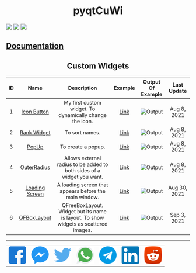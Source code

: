 <h1 align=center> pyqtCuWi </h1>
<p>
  <img src="https://img.shields.io/badge/python-3.6%2B-informational?style=flat-square&logo=python">
  <img src="https://img.shields.io/badge/license-GPL%203.0-succes.svg?style=flat-square&logo=license">
  <img src="https://img.shields.io/badge/version-1.1.0-important?style=flat-square">
</p>

<h2> <a href="https://github.com/myygunduz/pyqtCuWi/blob/main/documentation.md">Documentation</a></h2>
<h2 align=center>Custom Widgets</h2>


|  ID | Name | Description | Example | Output Of Example | Last Update |
| :-: | :--: | :---------: | :-----: | :---------------: | :---------: |
|  1  | [Icon Button](https://github.com/myygunduz/pyqtCuWi/blob/main/documentation.md#iconbutton) | My first custom widget. To dynamically change the icon. | [Link](https://github.com/myygunduz/pyqtCuwi/blob/main/example/exampleOfIconButton.py) | ![Output](https://github.com/myygunduz/pyqtCuWi/blob/main/gifs/iconButton.gif) | Aug 8, 2021 |
|  2  | [Rank Widget](https://github.com/myygunduz/pyqtCuWi/blob/main/documentation.md#rank-widget) | To sort names. | [Link](https://github.com/myygunduz/pyqtCuwi/blob/main/example/exampleOfRankWidget.py) | ![Output](https://github.com/myygunduz/pyqtCuWi/blob/main/gifs/rankWidget.gif) | Aug 8, 2021 |
|  3  | [PopUp](https://github.com/myygunduz/pyqtCuWi/blob/main/documentation.md#pop-up) | To create a popup. | [Link](https://github.com/myygunduz/pyqtCuwi/blob/main/example/exampeOfPopUp%26OuterRadius.py) | ![Output](https://github.com/myygunduz/pyqtCuWi/blob/main/gifs/popUp&outerRadius.gif) | Aug 8, 2021 |
|  4  | [OuterRadius](https://github.com/myygunduz/pyqtCuWi/blob/main/documentation.md#outer-radius) | Allows external radius to be added to both sides of a widget you want. | [Link](https://github.com/myygunduz/pyqtCuwi/blob/main/example/exampeOfPopUp%26OuterRadius.py) | ![Output](https://github.com/myygunduz/pyqtCuWi/blob/main/gifs/popUp&outerRadius.gif) | Aug 8, 2021 |
|  5  | [Loading Screen](https://github.com/myygunduz/pyqtCuWi/blob/main/documentation.md#loading-screen) | A loading screen that appears before the main window. | [Link](https://github.com/myygunduz/pyqtCuwi/blob/main/example/exampleOfLoadingScreen.py) | ![Output](https://github.com/myygunduz/pyqtCuWi/blob/main/gifs/loadingScreen.gif) | Aug 30, 2021 |
|  6  | [QFBoxLayout](https://github.com/myygunduz/pyqtCuWi/blob/main/documentation.md#qfboxlayout) | QFreeBoxLayout. Widget but its name is layout. To show widgets as scattered images. | [Link](https://github.com/myygunduz/pyqtCuwi/blob/main/example/exampleOfQFBoxLayout.py) | ![Output](https://github.com/myygunduz/pyqtCuWi/blob/main/gifs/QFBoxLayout.gif) | Sep 3, 2021 |


<hr>
<table align='center'>
    <tr>
        <td>
            <a href="https://web.facebook.com/sharer.php?t=This%20repo%20is%20great,%20check%20it%20out&u=https://github.com/myygunduz/pyqtCuWi&_rdc=1&_rdr" >
                <img src="https://github.com/myygunduz/Badge-Link-Creater/blob/main/Assets/icons/facebook.svg" height="48" width="48" alt="Facebook"/>
            </a>
        </td>
        <td>
            <a href="https://www.facebook.com/dialog/send?link=https://github.com/myygunduz/pyqtCuWi&app_id=291494419107518&redirect_uri=https://github.com/myygunduz/pyqtCuWi" >
                <img src="https://github.com/myygunduz/Badge-Link-Creater/blob/main/Assets/icons/messenger.svg" height="48" width="48" alt="Facebook Messenger"/>
            </a>
        </td>
        <td>
            <a href="https://twitter.com/intent/tweet?text=This%20repo%20is%20great,%20check%20it%20out&url=https://github.com/myygunduz/pyqtCuWi" >
                <img src="https://github.com/myygunduz/Badge-Link-Creater/blob/main/Assets/icons/twitter.svg" height="48" width="48" alt="Twitter"/>
            </a>
        </td>
        <td>
            <a href="https://web.whatsapp.com/send?text=This%20repo%20is%20great,%20check%20it%20out https://github.com/myygunduz/pyqtCuWi" >
                <img src="https://github.com/myygunduz/Badge-Link-Creater/blob/main/Assets/icons/whatsapp.svg" height="48" width="48" alt="WhatsApp"/>
            </a>
        </td>
        <td>
            <a href="https://t.me/share/url?url=https://github.com/myygunduz/pyqtCuWi&text=GThis%20repo%20is%20great,%20check%20it%20out" >
                <img src="https://github.com/myygunduz/Badge-Link-Creater/blob/main/Assets/icons/telegram.svg" height="48" width="48" alt="Telegram"/>
            </a>
        </td>
        <td>
            <a href="https://www.linkedin.com/shareArticle?title=This%20repo%20is%20great,%20check%20it%20out&url=https://github.com/myygunduz/pyqtCuWi" >
                <img src="https://github.com/myygunduz/Badge-Link-Creater/blob/main/Assets/icons/linkedin.svg" height="48" width="48" alt="LinkedIn"/>
            </a>
        </td>
        <td>
            <a href="https://www.reddit.com/submit?title=This%20repo%20is%20great,%20check%20it%20out&url=https://github.com/myygunduz/pyqtCuWi" >
                <img src="https://github.com/myygunduz/Badge-Link-Creater/blob/main/Assets/icons/reddit.svg" height="48" width="48" alt="Reddit"/>
            </a>
        </td>
    </tr>

</table>


